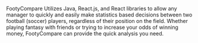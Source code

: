FootyCompare Utilizes Java, React.js, and React libraries to allow any manager to quickly and easily make statistics based decisions between two football (soccer) players, regardless of their position on the field. Whether playing fantasy with friends or trying to increase your odds of winning money, FootyCompare can provide the quick analysis you need.
